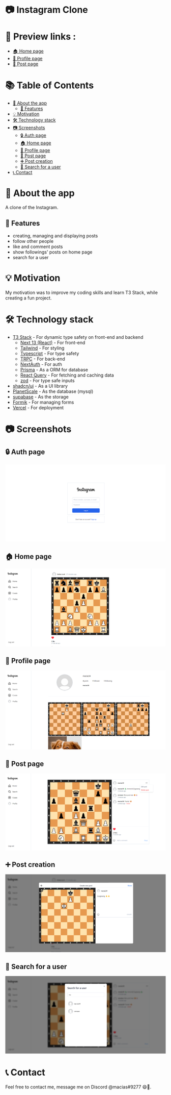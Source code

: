# 📷 Instagram Clone

# 🌅 Preview links :
- [🏠 Home page](https://instagram-clone-propiesek.vercel.app/)
- [👤 Profile page](https://instagram-clone-propiesek.vercel.app/macias34)
- [📝 Post page](https://instagram-clone-propiesek.vercel.app/p/clgs50fyi0017ick86ntbsv3q)

# 📚 Table of Contents

- [📝 About the app](#📝-about-the-app)
  - [🚀 Features](#🚀-features)
- [💡 Motivation](#💡-motivation)
- [🛠️ Technology stack](#🛠️-technology-stack)
- [📷 Screenshots](#📷-screenshots)
  - [🔒 Auth page](#🔒-auth-page)
  - [🏠 Home page](#🏠-home-page)
  - [👤 Profile page](#👤-profile-page)
  - [📝 Post page](#📝-post-page)
  - [➕ Post creation](#➕-post-creation)
  - [🔎 Search for a user](#🔎-search-for-a-user)
- [📞 Contact](#📞-contact)

# 📝 About the app
A clone of the Instagram.

## 🚀 Features
- creating, managing and displaying posts
- follow other people
- like and comment posts
- show followings' posts on home page
- search for a user

# 💡 Motivation
My motivation was to improve my coding skills and learn T3 Stack, while creating a fun project. 

# 🛠️ Technology stack

- [T3 Stack](https://create.t3.gg/) - For dynamic type safety on front-end and backend
  - [Next 13 (React)](https://nextjs.org/) - For front-end
  - [Tailwind](https://tailwindcss.com/) - For styling
  - [Typescript](https://www.typescriptlang.org/) - For type safety
  - [TRPC](https://trpc.io/) - For back-end
  - [NextAuth](https://next-auth.js.org/) - For auth
  - [Prisma](https://www.prisma.io/) - As a ORM for database
  - [React Query](https://tanstack.com/query/v3/) - For fetching and caching data
  - [zod](https://zod.dev/) - For type safe inputs
- [shadcn/ui](https://ui.shadcn.com/) - As a UI library
- [PlanetScale](https://planetscale.com/) - As the database (mysql)
- [supabase](https://supabase.com/) - As the storage
- [Formik](https://formik.org/) - For managing forms
- [Vercel](https://vercel.com/) - For deployment

# 📷 Screenshots

## 🔒 Auth page
![Auth page](documentation_imgs/auth.png)

## 🏠 Home page
![Home page](documentation_imgs/home.png)

## 👤 Profile page
![Profile page](documentation_imgs/profile.png)

## 📝 Post page
![Post page](documentation_imgs/post.png)

## ➕ Post creation
![Post creation](documentation_imgs/post-creation.png)

## 🔎 Search for a user
![Search for a user](documentation_imgs/search.png)

# 📞 Contact
Feel free to contact me, message me on Discord @macias#9277 😄🙏.
